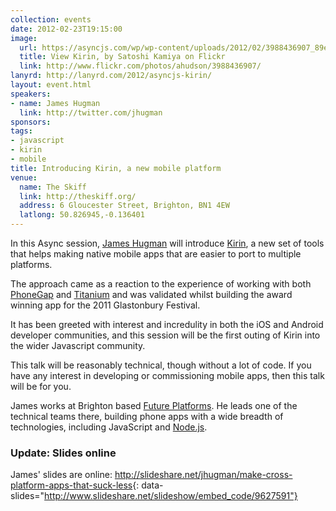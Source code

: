 ```yaml
---
collection: events
date: 2012-02-23T19:15:00
image: 
  url: https://asyncjs.com/wp/wp-content/uploads/2012/02/3988436907_89e174e004_o.jpg
  title: View Kirin, by Satoshi Kamiya on Flickr
  link: http://www.flickr.com/photos/ahudson/3988436907/
lanyrd: http://lanyrd.com/2012/asyncjs-kirin/
layout: event.html
speakers:
- name: James Hugman
  link: http://twitter.com/jhugman
sponsors: 
tags: 
- javascript
- kirin
- mobile
title: Introducing Kirin, a new mobile platform
venue: 
  name: The Skiff
  link: http://theskiff.org/
  address: 6 Gloucester Street, Brighton, BN1 4EW
  latlong: 50.826945,-0.136401
---
```


<p>
<span class="summary">In this Async session, <a href="http://twitter.com/jhugman">James Hugman</a> will introduce <a href="https://github.com/kirinjs/kirin">Kirin</a>, a new set of tools that helps making native mobile apps that are easier to port to multiple platforms.</span>
</p>

<p>The approach came as a reaction to the experience of working with both <a href="https://asyncjs.com/phonegap/">PhoneGap</a> and <a href="https://asyncjs.com/titanium/">Titanium</a> and was validated whilst building the award winning app for the 2011 Glastonbury Festival.</p>

<p>It has been greeted with interest and incredulity in both the iOS and Android developer communities, and this session will be the first outing of Kirin into the wider Javascript community.</p>

<p>This talk will be reasonably technical, though without a lot of code. If you have any interest in developing or commissioning mobile apps, then this talk will be for you.</p>

<p>James works at Brighton based <a href="http://www.futureplatforms.com">Future Platforms</a>. He leads one of the technical teams there, building phone apps with a wide breadth of technologies, including JavaScript and <a href="https://asyncjs.com/nodejs/">Node.js</a>.</p>

### Update: Slides online

James' slides are online: <http://slideshare.net/jhugman/make-cross-platform-apps-that-suck-less>{: data-slides="http://www.slideshare.net/slideshow/embed_code/9627591"}
